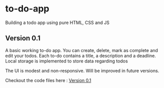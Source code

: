# to-do-app
Building a todo app using pure HTML, CSS and JS


## Version 0.1

A basic working to-do app. You can create, delete, mark as complete and edit your todos.
Each to-do contains a title, a description and a deadline.
Local storage is implemented to store data regarding todos 

The UI is modest and non-responsive. Will be improved in future versions.

Checkout the code files here : [Version 0.1](https://github.com/manbhav234/to-do-app/tree/7e4bf5020746cf601f5d1f2b5b71def0cae516e7)
